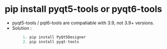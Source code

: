 # pip install pyqt5-tools or pyqt6-tools
- pyqt5-tools / pqt6-tools are compatiable with 3.9, not 3.9+ versions.
- Solution : 
```js 
        1. pip install PyQt5Designer
        2. pip install pyqt-tools
```
